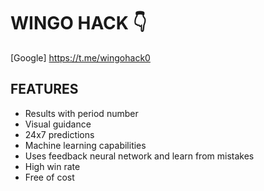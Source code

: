 # WINGO HACK 👇

[Google] https://t.me/wingohack0

## FEATURES
- Results with period number
- Visual guidance
- 24x7 predictions
- Machine learning capabilities
- Uses feedback neural network and learn from mistakes
- High win rate
- Free of cost
